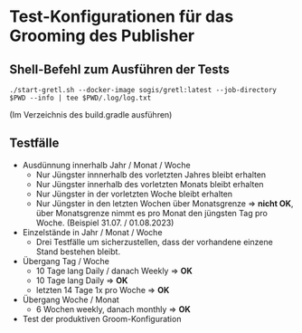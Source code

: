 # Test-Konfigurationen für das Grooming des Publisher

## Shell-Befehl zum Ausführen der Tests

    ./start-gretl.sh --docker-image sogis/gretl:latest --job-directory $PWD --info | tee $PWD/.log/log.txt

(Im Verzeichnis des build.gradle ausführen)

## Testfälle

* Ausdünnung innerhalb Jahr / Monat / Woche
    * Nur Jüngster innnerhalb des vorletzten Jahres bleibt erhalten
    * Nur Jüngster innerhalb des vorletzten Monats bleibt erhalten
    * Nur Jüngster in der vorletzten Woche bleibt erhalten
    * Nur Jüngster in den letzten Wochen über Monatsgrenze => **nicht OK**, über Monatsgrenze nimmt es pro Monat den jüngsten Tag pro Woche. (Beispiel 31.07. / 01.08.2023)
* Einzelstände in Jahr / Monat / Woche
    * Drei Testfälle um sicherzustellen, dass der vorhandene einzene Stand bestehen bleibt.
* Übergang Tag / Woche
    * 10 Tage lang Daily / danach Weekly => **OK**
    * 10 Tage lang Daily => **OK**
    * letzten 14 Tage 1x pro Woche => **OK**
* Übergang Woche / Monat
    * 6 Wochen weekly, danach monthly => **OK**
* Test der produktiven Groom-Konfiguration
